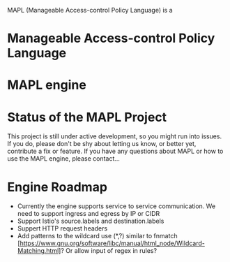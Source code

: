 
MAPL (Manageable Access-control Policy Language) is a

# Manageable Access-control Policy Language

# MAPL engine

# Status of the MAPL Project
This project is still under active development, so you might run into issues. If you do, please don't be shy about letting us know, or better yet, contribute a fix or feature.
If you have any questions about MAPL or how to use the MAPL engine, please contact...

# Engine Roadmap
- Currently the engine supports service to service communication. We need to support ingress and egress by IP or CIDR
- Support Istio's source.labels and destination.labels
- Suppert HTTP request headers
- Add patterns to the wildcard use (*,?) similar to fnmatch [https://www.gnu.org/software/libc/manual/html_node/Wildcard-Matching.html]? Or allow input of regex in rules?
